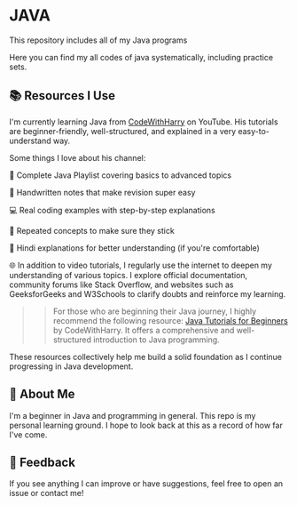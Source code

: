  # JAVA
This repository includes all of my Java programs
<tr>
  Here you can find my all codes of java systematically, including practice sets.
</tr>

## 📚 Resources I Use
I'm currently learning Java from [CodeWithHarry](https://www.youtube.com/@CodeWithHarry) on YouTube. His tutorials are beginner-friendly, well-structured, and explained in a very easy-to-understand way.

Some things I love about his channel:

🎥 Complete Java Playlist covering basics to advanced topics

📝 Handwritten notes that make revision super easy

💻 Real coding examples with step-by-step explanations

🔁 Repeated concepts to make sure they stick

📌 Hindi explanations for better understanding (if you're comfortable)

🌐 In addition to video tutorials, I regularly use the internet to deepen my understanding of various topics.
I explore official documentation, community forums like Stack Overflow, and websites such as GeeksforGeeks and W3Schools to clarify doubts and reinforce my learning.

>> For those who are beginning their Java journey, I highly recommend the following resource: [Java Tutorials for Beginners](https://www.youtube.com/playlist?list=PLu0W_9lII9agS67Uits0UnJyrYiXhDS6q) by CodeWithHarry. It offers a comprehensive and well-structured introduction to Java programming.



These resources collectively help me build a solid foundation as I continue progressing in Java development.

## 🙋 About Me

I'm a beginner in Java and programming in general. This repo is my personal learning ground. I hope to look back at this as a record of how far I've come.

## 💬 Feedback

If you see anything I can improve or have suggestions, feel free to open an issue or contact me!
